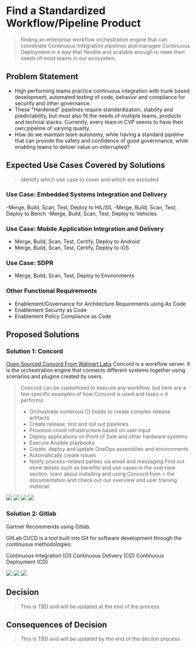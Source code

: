 # Find a Standardized Workflow/Pipeline Product
> finding an enterprise workflow orchestration engine that can coordinate Continuous Integration pipelines and managee Continuous Deployment in a way that flexible and scalable enough to meet then needs of most teams in our ecosystem.   

## Problem Statement
- High performing teams practice continuous integration with trunk based development, automated testing of code, behavior and compliance for security and other governance. 
- These "Hardened" pipelines require standardization, stability and predictability, but must also fit the needs of multiple teams, products and technial stacks. Currently, every team in CVP seems to have their own pipeline of varying quality.
- How do we maintain team autonomy, while having a standard pipeline that can provide the safety and confidence of good governnance, while enabling teams to deliver value un-interrupted? 

## Expected Use Cases Covered by Solutions
> Identify which use case to cover and which are excluded
### Use Case: Embedded Systems Integration and Delivery
-Merge, Build, Scan, Test, Deploy to HIL/SIL
-Merge, Build, Scan, Test, Deploy to Bench
-Merge, Build, Scan, Test, Deploy to Vehicles

### Use Case: Mobile Application Integration and Delivery
- Merge, Build, Scan, Test, Certify, Deploy to Android
- Merge, Build, Scan, Test, Certify, Deploy to iOS

### Use Case: SDPR
- Merge, Build, Scan, Test, Deploy to Environments

### Other Functional Requirements
 - Enablement/Governance for Architecture Requirements using As Code
 - Enablement Security as Code
 - Enablement Policy Compliance as Code

## Proposed Solutions
### Solution 1: Concord
 [Open Sourced Concord From Walmart Labs](https://concord.walmartlabs.com/)
 Concord is a workflow server. It is the orchestration engine that connects different systems together using scenarios and plugins created by users.

>  Concord can be customized to execute any workflow, but here are a few specific examples of how Concord is used and tasks > it performs:
>  - Orchestrate numerous CI builds to create complex release artifacts
> - Create release, test and roll out pipelines
>  - Provision cloud infrastructure based on user input
>  - Deploy applications on Point of Sale and other hardware systems
> - Execute Ansible playbooks
> - Create, deploy and update OneOps assemblies and environments
> - Automatically create issues
> - Notify process-related parties via email and messaging
> Find out more details such as benefits and use cases in the overview section, learn about installing and using Concord from > the documentation and check out our overview and user training material.

[![](https://api.gh-polls.com/poll/01EN5T52PGSKQA42VT9MYBGE0F/I%20Approve%20of%20this%20solution)](https://api.gh-polls.com/poll/01EN5T52PGSKQA42VT9MYBGE0F/I%20Approve%20of%20this%20solution/vote)
[![](https://api.gh-polls.com/poll/01EN5T52PGSKQA42VT9MYBGE0F/I%20approve%2C%20but%20some%20questions%20or%20issues)](https://api.gh-polls.com/poll/01EN5T52PGSKQA42VT9MYBGE0F/I%20approve%2C%20but%20some%20questions%20or%20issues/vote)
[![](https://api.gh-polls.com/poll/01EN5T52PGSKQA42VT9MYBGE0F/I%20am%20uncertain%20about%20this%20solution)](https://api.gh-polls.com/poll/01EN5T52PGSKQA42VT9MYBGE0F/I%20am%20uncertain%20about%20this%20solution/vote)
[![](https://api.gh-polls.com/poll/01EN5T52PGSKQA42VT9MYBGE0F/This%20is%20not%20the%20right%20solution)](https://api.gh-polls.com/poll/01EN5T52PGSKQA42VT9MYBGE0F/This%20is%20not%20the%20right%20solution/vote)


### Solution 2: Gitlab
Gartner Recommends using Gitlab. 

GitLab CI/CD is a tool built into Git for software development through the continuous methodologies:

Continuous Integration (CI)
Continuous Delivery (CD)
Continuous Deployment (CD)

[![](https://api.gh-polls.com/poll/01EN5X5RQ18FCZ6YKH3TQM7HJE/I%20Approve%20of%20GitRobbed)](https://api.gh-polls.com/poll/01EN5X5RQ18FCZ6YKH3TQM7HJE/I%20Approve%20of%20GitRobbed/vote)
[![](https://api.gh-polls.com/poll/01EN5X5RQ18FCZ6YKH3TQM7HJE/I%20approve%20of%20GitRobbed%20with%20Some%20Issues%20or%20Questions)](https://api.gh-polls.com/poll/01EN5X5RQ18FCZ6YKH3TQM7HJE/I%20approve%20of%20GitRobbed%20with%20Some%20Issues%20or%20Questions/vote)
[![](https://api.gh-polls.com/poll/01EN5X5RQ18FCZ6YKH3TQM7HJE/I%20do%20not%20approve%20of%20GitRobbed)](https://api.gh-polls.com/poll/01EN5X5RQ18FCZ6YKH3TQM7HJE/I%20do%20not%20approve%20of%20GitRobbed/vote)

## Decision
> This is TBD and will be updated at the end of the process

## Consequences of Decision
> This is TBD and will be updated by the end of the deciion process
